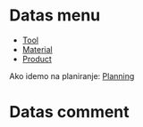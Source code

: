 # Datas menu

- [Tool](mk001/mk001.md)
- [Material](mk002/mk002.md)
- [Product](mk003/mk003.md)

Ako idemo na planiranje:
[Planning](../p1/p1.md)

# Datas comment


